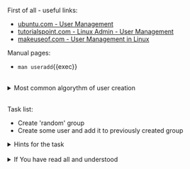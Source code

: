 First of all - useful links:

- [ubuntu.com - User Management](https://ubuntu.com/server/docs/security-users)
- [tutorialspoint.com - Linux Admin - User Management](https://www.tutorialspoint.com/linux_admin/linux_admin_user_management.htm)
- [makeuseof.com - User Management in Linux](https://www.makeuseof.com/user-management-linux-guide/)

Manual pages:
- `man useradd`{{exec}}
<br>
<details><summary>Most common algorythm of user creation</summary>
<pre>
    $ groupadd some_group
    $ useradd -m -g some_group -G another_group,some_group2 user1
    $ passwd user1
</pre>
</details><br>

Task list:
- Create 'random' group
- Create some user and add it to previously created group

<details><summary>Hints for the task</summary>
<pre>
<strong>Task 1:</strong>
  $ groupadd random
<br>
<strong>Task 2:</strong>
  $ useradd -m -g random -G wheel user1
  $ passwd user1
</pre>
</details>
<br>
<details><summary>If You have read all and understood</summary>
<pre>
`touch IReadAllAndUndnderstood`{{exec}}
</pre>
